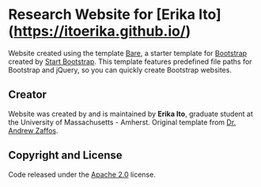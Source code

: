 # Research Website for [Erika Ito] (https://itoerika.github.io/)

Website created using the template [Bare](https://itoerika.github.io/), a starter template for [Bootstrap](http://getbootstrap.com/) created by [Start Bootstrap](http://startbootstrap.com/). This template features predefined file paths for Bootstrap and jQuery, so you can quickly create Bootstrap websites.

## Creator

Website was created by and is maintained by **Erika Ito**, graduate student at the University of Massachusetts - Amherst.
Original template from [Dr. Andrew Zaffos](http://www.azstrata.org). 

## Copyright and License

Code released under the [Apache 2.0](https://github.com/IronSummitMedia/startbootstrap-bare/blob/gh-pages/LICENSE) license.
